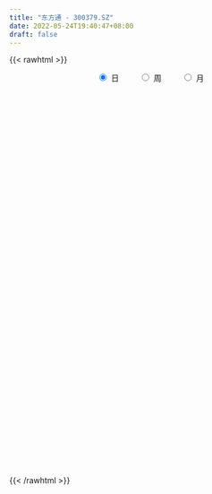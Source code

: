 ```yaml
---
title: "东方通 - 300379.SZ"
date: 2022-05-24T19:40:47+08:00
draft: false
---
```

{{< rawhtml >}}
    <div style="text-align: center">
        <label style="padding: 1rem;"><input style="margin-right: .5rem" type="radio" name="period" value="D" checked onclick="period_change(this)">日</label>
        <label style="padding: 1rem;"><input style="margin-right: .5rem" type="radio" name="period" value="W" onclick="period_change(this)">周</label>
        <label style="padding: 1rem;"><input style="margin-right: .5rem" type="radio" name="period" value="M" onclick="period_change(this)">月</label>
    </div>
    <div id="chart" style="height: 700px;"></div> 
    <script type="text/javascript">
        const D_v = [59440.1,64160.56,64536.34,93612.22,61012.87,62110.02,42758.83,147807.62,99222.47,95282.15,56043.18,72027.69,82505.53,64520.56,64740.54,54130.08,68365.23,202372.19,149786.16,170985.67,485206.81,505419.67,447057.29,364670.05,276212.7,255801.53,369324.42,300402.33,277683.8,278168.8,172356.03,273927.18,180250.34,185481.17,298471.97,146296.53,136283.76,159889.64,177790.03,598296.91,611180.78,629654.4300000001,510531.92,385674.59,365721.09,286346.15,247796.96,247303.38,272286.57,234927.62,222602.32,249526.9,564474.01,585716.65,396084.5,439277.04,504983.86,513623.21,497788.49,318448.57,271308.92,231059.62,326695.15,213972.69,1034509.6899999999,636398.2,390223.36,295477.29,199401.71,222510.81,300061.72,213895.45,177758.06,197030.19,276864.78,258297.25,230790.62,151729.88,136583.78,207219.32,184707.65,117696.57,103760.15,118945.02,94692.67,115883.81,85803.3,199449.86,156808.4,117323.62,111658.2,66050.52,183590.3,208965.47,198962.72,135867.58,149106.8,164337.09,104998.94,100868.91,113604.39,51828.68,57169.65,161257.88,87865.62,97512.21,110716.63,92694.15,171699.85,102074.43,87942.36,68876.49,121267.35,82028.29,147579.08,150871.85,199680.25,264786.23,468709.15,227413.6,251726.28,190802.95,211552.98,153110.78,193659.65,140194.8,159474.3,131477.73,111781.45,163743.49,143330.23,124497.69,207527.62,127978.6,166461.64,236435.14,201858.44,127436.96,120326.36,160136.67,145410.59,180221.86,107334.76,110625.64,108121.37,97368.12,95641.19,94073.58,147437.79,79396.68,60962.39,74238.61,58216.07,68216.05,61761.26,63573.92,63876.06,117813.7,68329.28,149468.22,99946.74,127167.42,251127.87,448532.03,283454.16,145899.87,174227.28,179722.59,428155.17,448407.57,249236.14,233564.02,179860.35,176723.89,219414.46,195847.52,256404.76,215716.81,186287.99,119111.54,155910.81,112879.77,125934.26,83241.09,85334.51,79903.32,82208.24,98728.28,211411.8,139112.16,128430.27,159256.1,125428.43,114170.87,192359.57,502999.03,246400.27,115009.11,123617.06,98813.79,150893.71,109433.21,96881.56,76859.36,106509.07,105415.85,110860.51,68453.42,63300.55,67874.38,77665.92,74956.52,49862.55,82142.83,66685.55,44746.05,38928.86,80280.87,61005.11,64945.47,63952.03,69708.27,58362.79,41563.96,97779.2,107082.45,68183.29,59180.33,64529.55,80997.95,67488.93,118972.56,134867.52,136766.2,98416.56,93475.27,74926.67,263879.11,160414.65,99145.56,113556.88,77937.29,57886.59,45639.18,70399.37,71116.98,70211.12,53184.2,72325.82,91762.25]
const D_histogram = [0.0,0.0389734473,0.0397947243,0.0853710304,0.0880090049,0.0812896605,0.0756369659,0.2028282683,0.2697243479,0.2628875032,0.2354544325,0.1904422027,0.1780995351,0.1375519931,0.0676152798,-0.0152387966,-0.0680069294,0.076010598,0.1419473115,0.1386611974,0.2991171731,0.4184551318,0.4709881153,0.3565681304,0.3035111659,0.1876203088,0.2185979393,0.1940034916,0.1666953055,0.03216231,-0.0700623686,-0.0635553842,-0.0994983097,-0.1018629779,-0.2608766009,-0.3540674834,-0.3996715593,-0.4446945819,-0.4636434991,-0.1910600001,0.0206529666,0.2736891297,0.4321620064,0.50739399,0.4679160584,0.3626486106,0.2450880247,0.1177683334,0.0851878571,0.0273480012,-0.0656903975,-0.1196040686,-0.0278335946,0.0624331815,0.142416001,0.0206207945,0.1335189483,0.2609367547,0.4252807335,0.3951392541,0.3433330766,0.2824338326,0.3090050285,0.2262069443,0.3741589389,0.2822459005,0.0952191753,-0.1035451415,-0.2173241895,-0.2618036563,-0.4098906075,-0.447655434,-0.4656029823,-0.5144379424,-0.6510139765,-0.6680151561,-0.6019117721,-0.6089815188,-0.6033584455,-0.6729386697,-0.7270376926,-0.6986554721,-0.6299582514,-0.5796392706,-0.5491760465,-0.5225688024,-0.4698642189,-0.3622891461,-0.3521329974,-0.3593709515,-0.3067514341,-0.2671750911,-0.0834390985,-0.0083266618,0.0560490519,0.12104177,0.031490447,0.1107108132,0.1592062456,0.1363992098,0.0799966954,0.0614711145,0.0164629672,-0.0683491263,-0.0930975342,-0.0314645757,0.0460516473,0.0534116832,0.1458414765,0.1779235924,0.1490338029,0.0913990729,0.0945035818,0.097647711,0.1846686103,0.2446125011,0.3508937154,0.4415564733,0.6028246435,0.6217440862,0.5726457708,0.5223890099,0.4211577624,0.35869387,0.3459598884,0.2915225384,0.1767595138,0.0597930236,-0.0021433054,0.0074872561,0.0180566318,0.0081975668,0.0632518686,0.072999447,-0.0452450947,-0.0210690404,0.0324419056,-0.0057533557,-0.0662277342,-0.1896756028,-0.3469667379,-0.4181547059,-0.4319663801,-0.4540558534,-0.4670154827,-0.4291129034,-0.3801232336,-0.3182280124,-0.3401079146,-0.3525856819,-0.3130402891,-0.2767088787,-0.2430276306,-0.2473188856,-0.2222914409,-0.1535276942,-0.1110216234,-0.0122818865,0.0565673118,0.1776102492,0.216127102,0.1538195948,0.1875862849,0.365526614,0.4385999266,0.467917762,0.4461473143,0.3414259723,0.5034070096,0.6001896048,0.597335138,0.5282655728,0.4105377339,0.3032855126,0.0875530872,-0.1110346395,-0.3986175924,-0.5843217115,-0.7110578632,-0.7427918943,-0.6573788991,-0.6023515171,-0.5889408232,-0.5818300593,-0.5190023686,-0.4463373664,-0.3817856338,-0.2942004046,-0.1565320945,-0.1060136234,-0.0091410028,0.0160016163,0.0809846177,0.1137408647,0.1645267595,-0.0036148653,-0.1572019502,-0.2351828736,-0.3332653615,-0.3729518784,-0.3769355262,-0.3453480095,-0.2910575745,-0.2776886665,-0.2919510202,-0.2078854238,-0.109518829,-0.0460243443,0.0166401027,0.0639742184,0.1207704426,0.1266378833,0.1223241171,0.1492287227,0.1237504624,0.1341399204,0.1316986664,0.1133850576,0.0915681562,0.0410488392,-0.0057605493,-0.0733047371,-0.0697269846,-0.0815886117,-0.0053167307,-0.0162749849,0.0035816388,0.0283016412,0.0291824811,-0.0175383006,-0.0660786371,-0.2017708168,-0.3066574487,-0.292864706,-0.2685592347,-0.1808907236,-0.0787507574,0.0911024435,0.1819662733,0.2545191939,0.2907900944,0.3234539831,0.3456639649,0.3427769259,0.3260823522,0.3168198489,0.29155743,0.2843679489,0.2933404005,0.2149392333]
const D_fast = [0.0,0.0487168091,0.0594867672,0.1264058309,0.1510460566,0.1646491274,0.1779056743,0.3558040438,0.4901312103,0.5490162414,0.5804467788,0.5830450997,0.6152273159,0.6090677722,0.5560348788,0.4693711032,0.399601238,0.562621415,0.6640449563,0.6954241417,0.9306594106,1.1546111522,1.3248911646,1.2996132123,1.3224340392,1.2534482593,1.3390753747,1.3629817999,1.3773474401,1.2508550221,1.1311147514,1.1217328897,1.0609153868,1.0330849741,0.8088522009,0.6271444476,0.4816224819,0.3254258138,0.1905660219,0.4153845208,0.6322607291,0.9537191746,1.220232553,1.4223130341,1.4998141171,1.4852088219,1.4289202422,1.3310426342,1.3197591222,1.2687562666,1.1592952685,1.0754805803,1.1602926556,1.266167727,1.3817545468,1.265114539,1.4113924298,1.6040444249,1.8747085871,1.9433519212,1.9773790129,1.9870882271,2.09091068,2.064664332,2.3061560612,2.284804498,2.1215825667,1.8969319644,1.7288218691,1.6188914882,1.3683318851,1.2186532002,1.0843049063,0.9068604606,0.6075309323,0.4235259637,0.3391514046,0.1798362783,0.0346197402,-0.2031951514,-0.4390535975,-0.585335245,-0.6741275871,-0.768718424,-0.8755492116,-0.9795841681,-1.0443456392,-1.0273428529,-1.1052199536,-1.2023006456,-1.2263689867,-1.2535864164,-1.0907101985,-1.0176794273,-0.9392914506,-0.84403829,-0.9257170012,-0.8188189317,-0.7305219379,-0.7192291713,-0.7556325118,-0.7587903141,-0.7996827196,-0.9015820947,-0.9496048861,-0.8958380715,-0.8068089368,-0.7860959801,-0.6572058176,-0.5806428036,-0.5722741424,-0.6070591042,-0.5803286999,-0.5527726429,-0.419584591,-0.2984875749,-0.1044829318,0.0965689445,0.4085432755,0.5828987398,0.6769618671,0.7573023587,0.7613605517,0.7885701269,0.8623261174,0.880769402,0.8101962558,0.7081780215,0.6457058662,0.6572082417,0.6722917754,0.664482102,0.735349371,0.7633468112,0.6337909958,0.65269979,0.7143212124,0.6746876122,0.5976563001,0.4267895309,0.1827567113,0.0070300668,-0.1147732025,-0.250376639,-0.380090139,-0.4494657856,-0.4955069242,-0.5131687061,-0.620075587,-0.7206997747,-0.7594144542,-0.7922602635,-0.8193359231,-0.8854568994,-0.916002315,-0.8856204918,-0.8708698269,-0.7752005616,-0.6922095353,-0.5267640357,-0.4342154074,-0.4580680159,-0.3774047545,-0.108082772,0.0746405223,0.2209377982,0.3107041791,0.2913393301,0.5791721199,0.8260021162,0.972481434,1.035478262,1.0203848565,0.9889540134,0.7951098597,0.5687634732,0.1815261222,-0.1502584248,-0.4547590423,-0.672191047,-0.7511227766,-0.8466832739,-0.9805077857,-1.1188545367,-1.1857774381,-1.2246967775,-1.2555914533,-1.2415563253,-1.1430210389,-1.1190059736,-1.0244186037,-0.9952755805,-0.9100464246,-0.8488549615,-0.7569373769,-0.9259827179,-1.1188702904,-1.2556469321,-1.4370457605,-1.569970247,-1.6681877763,-1.722937262,-1.7414112207,-1.7974644793,-1.8847145881,-1.8526203475,-1.7816334599,-1.7296450613,-1.6628205887,-1.5994929183,-1.5125040835,-1.474977172,-1.448709909,-1.3844981227,-1.3790387674,-1.3351143293,-1.3046309167,-1.2945982611,-1.2935231234,-1.3337802307,-1.3820297565,-1.4679001285,-1.4817541222,-1.5140129022,-1.4390702039,-1.4540972043,-1.433345171,-1.4015497583,-1.3933732981,-1.444478655,-1.5095386508,-1.6956735346,-1.8772245287,-1.9366479625,-1.9794822999,-1.9370364697,-1.8545841928,-1.6619553811,-1.525599983,-1.3894172638,-1.2804488398,-1.1669214553,-1.0582954822,-0.9754882898,-0.9106622754,-0.8407198165,-0.7930928779,-0.7291903718,-0.64688282,-0.671549179]
const D_slow = [0.0,0.0097433618,0.0196920429,0.0410348005,0.0630370517,0.0833594669,0.1022687083,0.1529757754,0.2204068624,0.2861287382,0.3449923463,0.392602897,0.4371277808,0.4715157791,0.488419599,0.4846098998,0.4676081675,0.486610817,0.5220976449,0.5567629442,0.6315422375,0.7361560204,0.8539030493,0.9430450819,1.0189228733,1.0658279505,1.1204774354,1.1689783083,1.2106521346,1.2186927121,1.20117712,1.1852882739,1.1604136965,1.134947952,1.0697288018,0.981211931,0.8812940412,0.7701203957,0.6542095209,0.6064445209,0.6116077625,0.680030045,0.7880705466,0.9149190441,1.0318980587,1.1225602113,1.1838322175,1.2132743008,1.2345712651,1.2414082654,1.224985666,1.1950846489,1.1881262502,1.2037345456,1.2393385458,1.2444937445,1.2778734815,1.3431076702,1.4494278536,1.5482126671,1.6340459363,1.7046543944,1.7819056516,1.8384573876,1.9319971224,2.0025585975,2.0263633913,2.0004771059,1.9461460586,1.8806951445,1.7782224926,1.6663086341,1.5499078886,1.421298403,1.2585449088,1.0915411198,0.9410631768,0.7888177971,0.6379781857,0.4697435183,0.2879840951,0.1133202271,-0.0441693357,-0.1890791534,-0.326373165,-0.4570153656,-0.5744814203,-0.6650537069,-0.7530869562,-0.8429296941,-0.9196175526,-0.9864113254,-1.0072711,-1.0093527655,-0.9953405025,-0.96508006,-0.9572074482,-0.9295297449,-0.8897281835,-0.8556283811,-0.8356292072,-0.8202614286,-0.8161456868,-0.8332329684,-0.8565073519,-0.8643734959,-0.852860584,-0.8395076632,-0.8030472941,-0.758566396,-0.7213079453,-0.6984581771,-0.6748322816,-0.6504203539,-0.6042532013,-0.543100076,-0.4553766472,-0.3449875288,-0.194281368,-0.0388453464,0.1043160963,0.2349133488,0.3402027894,0.4298762569,0.516366229,0.5892468636,0.633436742,0.6483849979,0.6478491716,0.6497209856,0.6542351436,0.6562845353,0.6720975024,0.6903473642,0.6790360905,0.6737688304,0.6818793068,0.6804409679,0.6638840343,0.6164651336,0.5297234492,0.4251847727,0.3171931777,0.2036792143,0.0869253437,-0.0203528822,-0.1153836906,-0.1949406937,-0.2799676723,-0.3681140928,-0.4463741651,-0.5155513848,-0.5763082924,-0.6381380138,-0.6937108741,-0.7320927976,-0.7598482035,-0.7629186751,-0.7487768471,-0.7043742848,-0.6503425093,-0.6118876106,-0.5649910394,-0.4736093859,-0.3639594043,-0.2469799638,-0.1354431352,-0.0500866422,0.0757651103,0.2258125115,0.375146296,0.5072126892,0.6098471226,0.6856685008,0.7075567726,0.6797981127,0.5801437146,0.4340632867,0.2562988209,0.0706008473,-0.0937438775,-0.2443317567,-0.3915669625,-0.5370244774,-0.6667750695,-0.7783594111,-0.8738058196,-0.9473559207,-0.9864889443,-1.0129923502,-1.0152776009,-1.0112771968,-0.9910310424,-0.9625958262,-0.9214641363,-0.9223678526,-0.9616683402,-1.0204640586,-1.103780399,-1.1970183686,-1.2912522501,-1.3775892525,-1.4503536461,-1.5197758128,-1.5927635678,-1.6447349238,-1.672114631,-1.6836207171,-1.6794606914,-1.6634671368,-1.6332745261,-1.6016150553,-1.571034026,-1.5337268454,-1.5027892298,-1.4692542497,-1.4363295831,-1.4079833187,-1.3850912796,-1.3748290698,-1.3762692072,-1.3945953914,-1.4120271376,-1.4324242905,-1.4337534732,-1.4378222194,-1.4369268097,-1.4298513994,-1.4225557792,-1.4269403543,-1.4434600136,-1.4939027178,-1.57056708,-1.6437832565,-1.7109230652,-1.7561457461,-1.7758334354,-1.7530578246,-1.7075662563,-1.6439364578,-1.5712389342,-1.4903754384,-1.4039594472,-1.3182652157,-1.2367446276,-1.1575396654,-1.0846503079,-1.0135583207,-0.9402232206,-0.8864884122]
const D_data = [['2021-05-13', 22.6046, 22.561, 22.4363, 23.3712],['2021-05-14', 22.5983, 23.1717, 22.3678, 23.2465],['2021-05-17', 23.0159, 22.8352, 22.8102, 23.4646],['2021-05-18', 22.8726, 23.5768, 22.2369, 23.795],['2021-05-19', 23.3961, 23.2465, 22.9661, 23.7139],['2021-05-20', 23.0595, 23.1966, 22.9972, 23.9258],['2021-05-21', 23.3525, 23.2527, 23.0533, 23.5457],['2021-05-24', 23.3213, 25.378, 23.1406, 25.5151],['2021-05-25', 25.1162, 25.3655, 25.004, 25.6335],['2021-05-26', 25.2408, 24.8544, 24.7298, 26.2567],['2021-05-27', 24.7423, 24.7485, 24.6176, 25.0913],['2021-05-28', 24.7236, 24.5553, 24.0879, 25.1661],['2021-05-31', 24.9105, 25.0165, 24.4057, 25.3468],['2021-06-01', 24.9292, 24.7111, 24.4306, 24.9292],['2021-06-02', 24.6799, 24.1938, 23.9944, 24.7672],['2021-06-03', 24.2935, 23.7077, 23.6828, 24.3995],['2021-06-04', 23.9383, 23.7513, 23.3774, 24.2748],['2021-06-07', 23.9196, 26.5372, 23.8697, 26.9111],['2021-06-08', 26.4873, 26.2879, 26.1757, 27.1105],['2021-06-09', 26.27, 25.78, 25.42, 26.58],['2021-06-10', 25.99, 28.52, 25.68, 29.97],['2021-06-11', 28.88, 29.15, 28.3, 30.79],['2021-06-15', 28.39, 29.25, 27.7, 30.85],['2021-06-16', 29.32, 27.45, 26.92, 29.66],['2021-06-17', 27.27, 28.17, 27.1, 28.43],['2021-06-18', 27.97, 27.27, 27.15, 28.11],['2021-06-21', 27.5, 29.2, 27.36, 29.54],['2021-06-22', 29.5, 28.85, 28.55, 30.5],['2021-06-23', 28.6, 28.99, 27.73, 29.3],['2021-06-24', 29.01, 27.46, 27.38, 29.22],['2021-06-25', 27.46, 27.38, 26.83, 27.78],['2021-06-28', 27.48, 28.6, 27.22, 29.06],['2021-06-29', 28.51, 28.09, 27.7, 28.85],['2021-06-30', 27.95, 28.49, 27.71, 28.75],['2021-07-01', 28.48, 26.1, 26.06, 28.48],['2021-07-02', 26.13, 26.14, 25.85, 26.57],['2021-07-05', 26.48, 26.19, 25.99, 27.1],['2021-07-06', 26.08, 25.73, 25.29, 26.44],['2021-07-07', 24.5, 25.62, 24.31, 25.97],['2021-07-08', 25.94, 29.79, 25.9, 30.5],['2021-07-09', 30.09, 30.36, 29.3, 32.22],['2021-07-12', 31.2, 32.35, 30.37, 33.33],['2021-07-13', 31.94, 32.67, 31.63, 33.27],['2021-07-14', 32.3, 32.76, 31.91, 33.65],['2021-07-15', 32.44, 31.95, 31.11, 33.3],['2021-07-16', 32.07, 31.22, 30.82, 32.38],['2021-07-19', 30.98, 30.87, 30.44, 31.88],['2021-07-20', 31.0, 30.4, 29.7, 31.87],['2021-07-21', 30.88, 31.41, 30.55, 31.8],['2021-07-22', 31.45, 31.07, 30.04, 31.59],['2021-07-23', 31.22, 30.38, 29.81, 31.75],['2021-07-26', 30.29, 30.57, 30.07, 31.8],['2021-07-27', 30.68, 32.61, 30.66, 35.5],['2021-07-28', 33.4, 33.27, 31.0, 35.28],['2021-07-29', 33.5, 33.86, 32.68, 34.4],['2021-07-30', 33.58, 31.46, 30.98, 33.58],['2021-08-02', 31.08, 34.62, 31.02, 34.9],['2021-08-03', 35.1, 35.8, 35.0, 37.2],['2021-08-04', 35.01, 37.53, 34.71, 38.33],['2021-08-05', 37.5, 36.0, 35.67, 38.18],['2021-08-06', 36.3, 36.03, 34.7, 36.67],['2021-08-09', 35.9, 36.1, 35.06, 37.16],['2021-08-10', 36.1, 37.59, 35.65, 38.28],['2021-08-11', 37.01, 36.54, 35.7, 37.3],['2021-08-12', 41.0, 40.12, 39.8, 43.85],['2021-08-13', 41.08, 37.81, 37.66, 41.3],['2021-08-16', 37.51, 36.3, 36.3, 38.5],['2021-08-17', 36.41, 35.39, 34.88, 36.7],['2021-08-18', 35.83, 35.76, 34.95, 36.16],['2021-08-19', 35.54, 36.28, 35.17, 36.74],['2021-08-20', 36.01, 34.45, 33.74, 36.77],['2021-08-23', 33.95, 35.23, 33.77, 35.46],['2021-08-24', 34.98, 35.19, 34.28, 35.63],['2021-08-25', 35.15, 34.44, 33.82, 35.29],['2021-08-26', 34.41, 32.56, 32.56, 34.95],['2021-08-27', 31.84, 33.28, 31.84, 34.05],['2021-08-30', 33.63, 34.09, 33.63, 35.3],['2021-08-31', 33.68, 32.97, 32.54, 34.01],['2021-09-01', 32.76, 32.74, 31.8, 32.94],['2021-09-02', 32.44, 31.19, 30.9, 32.44],['2021-09-03', 31.05, 30.54, 30.0, 31.73],['2021-09-06', 30.7, 30.96, 30.06, 31.13],['2021-09-07', 30.95, 31.2, 30.73, 31.6],['2021-09-08', 31.2, 30.79, 30.28, 31.38],['2021-09-09', 30.85, 30.27, 30.17, 30.89],['2021-09-10', 30.53, 29.89, 29.75, 30.59],['2021-09-13', 30.29, 29.96, 29.67, 30.4],['2021-09-14', 29.8, 30.66, 29.75, 31.79],['2021-09-15', 30.4, 29.37, 29.18, 30.43],['2021-09-16', 29.28, 28.76, 28.64, 29.49],['2021-09-17', 28.71, 29.24, 27.81, 29.4],['2021-09-22', 28.8, 28.96, 28.2, 29.15],['2021-09-23', 29.01, 31.09, 29.01, 31.3],['2021-09-24', 31.3, 30.25, 30.16, 32.49],['2021-09-27', 31.16, 30.37, 29.98, 32.12],['2021-09-28', 29.68, 30.66, 28.3, 30.76],['2021-09-29', 30.38, 28.58, 28.51, 30.45],['2021-09-30', 29.0, 30.59, 28.34, 30.79],['2021-10-08', 31.2, 30.53, 30.15, 31.3],['2021-10-11', 30.58, 29.7, 29.47, 30.83],['2021-10-12', 29.78, 29.03, 28.41, 29.78],['2021-10-13', 29.1, 29.24, 28.8, 29.46],['2021-10-14', 29.1, 28.65, 28.56, 29.3],['2021-10-15', 28.6, 27.66, 27.12, 28.6],['2021-10-18', 27.73, 27.93, 27.37, 28.08],['2021-10-19', 28.07, 28.94, 27.81, 29.22],['2021-10-20', 29.04, 29.4, 28.9, 29.75],['2021-10-21', 29.35, 28.67, 28.3, 29.63],['2021-10-22', 29.4, 29.97, 28.78, 30.66],['2021-10-25', 29.9, 29.57, 29.14, 29.9],['2021-10-26', 29.28, 28.84, 28.66, 29.58],['2021-10-27', 28.65, 28.24, 28.15, 29.05],['2021-10-28', 28.18, 28.83, 28.08, 29.46],['2021-10-29', 28.37, 28.83, 28.29, 29.2],['2021-11-01', 28.75, 30.15, 28.51, 30.44],['2021-11-02', 30.13, 30.3, 29.94, 31.41],['2021-11-03', 31.05, 31.5, 30.55, 31.81],['2021-11-04', 31.11, 32.1, 30.98, 32.28],['2021-11-05', 32.28, 34.05, 32.11, 35.38],['2021-11-08', 34.0, 33.23, 32.8, 34.0],['2021-11-09', 33.38, 32.78, 32.15, 34.3],['2021-11-10', 33.0, 32.96, 32.6, 33.75],['2021-11-11', 32.84, 32.33, 32.02, 33.09],['2021-11-12', 32.51, 32.74, 32.18, 33.13],['2021-11-15', 32.75, 33.51, 32.48, 33.9],['2021-11-16', 33.13, 33.14, 32.97, 33.85],['2021-11-17', 32.81, 32.2, 32.1, 33.06],['2021-11-18', 32.34, 31.73, 31.53, 32.47],['2021-11-19', 31.72, 32.05, 31.61, 32.25],['2021-11-22', 32.07, 32.9, 31.33, 33.2],['2021-11-23', 32.73, 33.07, 32.48, 33.46],['2021-11-24', 33.45, 32.92, 32.7, 33.63],['2021-11-25', 33.0, 33.98, 32.35, 34.52],['2021-11-26', 33.6, 33.74, 33.13, 33.93],['2021-11-29', 33.25, 31.95, 31.79, 33.25],['2021-11-30', 31.95, 33.55, 31.95, 34.16],['2021-12-01', 34.17, 34.23, 33.5, 34.76],['2021-12-02', 34.13, 33.23, 33.18, 34.42],['2021-12-03', 32.96, 32.75, 32.3, 33.34],['2021-12-06', 32.71, 31.45, 31.19, 32.72],['2021-12-07', 31.59, 30.13, 29.95, 31.77],['2021-12-08', 30.08, 30.35, 29.89, 30.77],['2021-12-09', 30.2, 30.55, 30.16, 30.88],['2021-12-10', 30.52, 30.03, 29.88, 30.64],['2021-12-13', 30.0, 29.7, 29.62, 30.2],['2021-12-14', 29.54, 30.05, 29.5, 30.42],['2021-12-15', 30.05, 30.09, 29.89, 30.7],['2021-12-16', 30.15, 30.25, 29.8, 30.64],['2021-12-17', 30.17, 29.01, 28.91, 30.29],['2021-12-20', 29.0, 28.71, 28.62, 29.36],['2021-12-21', 28.75, 29.11, 28.75, 29.49],['2021-12-22', 29.21, 28.97, 28.97, 29.64],['2021-12-23', 28.98, 28.84, 28.8, 29.18],['2021-12-24', 29.02, 28.16, 28.15, 29.08],['2021-12-27', 28.38, 28.3, 28.12, 28.85],['2021-12-28', 28.4, 28.85, 28.15, 28.98],['2021-12-29', 29.01, 28.61, 28.44, 29.14],['2021-12-30', 28.66, 29.54, 28.66, 30.15],['2021-12-31', 29.67, 29.53, 29.19, 29.8],['2022-01-04', 29.83, 30.69, 29.55, 30.69],['2022-01-05', 30.39, 30.15, 29.67, 30.83],['2022-01-06', 30.01, 28.88, 28.7, 30.16],['2022-01-07', 29.01, 30.06, 29.0, 30.82],['2022-01-10', 31.4, 32.59, 30.81, 33.2],['2022-01-11', 32.56, 32.22, 31.94, 33.47],['2022-01-12', 32.05, 32.27, 31.7, 32.8],['2022-01-13', 32.58, 31.99, 31.86, 33.2],['2022-01-14', 31.5, 30.91, 30.7, 31.9],['2022-01-17', 31.6, 34.75, 31.6, 34.98],['2022-01-18', 34.71, 35.1, 34.4, 36.59],['2022-01-19', 34.3, 34.63, 33.96, 35.54],['2022-01-20', 36.0, 34.12, 33.78, 36.0],['2022-01-21', 33.8, 33.46, 33.03, 34.59],['2022-01-24', 33.7, 33.36, 32.73, 34.58],['2022-01-25', 32.7, 31.38, 31.3, 33.49],['2022-01-26', 31.54, 30.56, 29.99, 32.21],['2022-01-27', 30.65, 28.01, 27.85, 30.77],['2022-01-28', 28.2, 27.68, 27.56, 28.82],['2022-02-07', 27.9, 27.1, 26.79, 28.31],['2022-02-08', 27.1, 27.3, 26.62, 27.59],['2022-02-09', 27.44, 28.35, 27.38, 28.5],['2022-02-10', 28.11, 27.82, 27.51, 28.3],['2022-02-11', 27.6, 26.96, 26.62, 28.01],['2022-02-14', 26.97, 26.4, 26.05, 27.06],['2022-02-15', 26.56, 26.76, 26.35, 27.09],['2022-02-16', 27.21, 26.76, 26.61, 27.46],['2022-02-17', 26.79, 26.58, 26.31, 26.99],['2022-02-18', 26.8, 26.88, 26.5, 27.21],['2022-02-21', 27.5, 27.8, 27.3, 28.2],['2022-02-22', 27.23, 26.97, 26.74, 27.54],['2022-02-23', 26.87, 27.76, 26.8, 27.87],['2022-02-24', 27.4, 27.05, 26.15, 27.63],['2022-02-25', 27.11, 27.69, 27.07, 27.83],['2022-02-28', 28.33, 27.49, 26.96, 28.33],['2022-03-01', 27.92, 27.92, 27.36, 28.62],['2022-03-02', 26.91, 24.79, 24.6, 27.55],['2022-03-03', 24.51, 23.9, 23.45, 24.54],['2022-03-04', 23.51, 23.92, 23.46, 24.2],['2022-03-07', 23.8, 22.81, 22.73, 23.8],['2022-03-08', 22.82, 22.72, 22.04, 23.25],['2022-03-09', 22.78, 22.57, 21.0, 22.85],['2022-03-10', 23.2, 22.61, 22.41, 23.26],['2022-03-11', 22.2, 22.67, 21.75, 22.75],['2022-03-14', 22.41, 21.9, 21.9, 22.69],['2022-03-15', 21.8, 21.1, 21.08, 22.35],['2022-03-16', 21.46, 22.09, 20.71, 22.18],['2022-03-17', 22.28, 22.4, 22.1, 22.75],['2022-03-18', 22.02, 22.1, 21.89, 22.27],['2022-03-21', 22.22, 22.18, 21.9, 22.44],['2022-03-22', 22.3, 22.08, 21.85, 22.5],['2022-03-23', 22.24, 22.32, 21.88, 22.51],['2022-03-24', 22.18, 21.72, 21.46, 22.2],['2022-03-25', 21.92, 21.47, 21.47, 22.19],['2022-03-28', 21.47, 21.81, 21.06, 22.24],['2022-03-29', 21.61, 21.05, 21.01, 21.8],['2022-03-30', 21.1, 21.35, 21.01, 21.39],['2022-03-31', 21.34, 21.11, 21.09, 21.54],['2022-04-01', 21.01, 20.75, 20.5, 21.08],['2022-04-06', 20.8, 20.48, 20.3, 20.92],['2022-04-07', 20.4, 19.78, 19.78, 20.58],['2022-04-08', 19.83, 19.38, 19.21, 19.95],['2022-04-11', 19.3, 18.58, 18.3, 19.37],['2022-04-12', 18.57, 19.04, 18.33, 19.14],['2022-04-13', 18.99, 18.56, 18.5, 18.99],['2022-04-14', 18.79, 19.6, 18.7, 19.86],['2022-04-15', 19.21, 18.47, 18.32, 19.45],['2022-04-18', 18.3, 18.67, 17.7, 18.76],['2022-04-19', 18.59, 18.66, 18.42, 19.05],['2022-04-20', 18.88, 18.25, 18.1, 19.16],['2022-04-21', 18.0, 17.33, 17.1, 18.18],['2022-04-22', 17.33, 16.81, 16.69, 17.33],['2022-04-25', 16.69, 14.9, 14.83, 16.69],['2022-04-26', 15.13, 14.21, 14.1, 15.5],['2022-04-27', 14.11, 14.98, 13.88, 15.12],['2022-04-28', 15.05, 14.75, 14.37, 15.21],['2022-04-29', 14.86, 15.42, 14.86, 15.56],['2022-05-05', 15.5, 15.76, 15.16, 16.07],['2022-05-06', 15.41, 17.1, 15.18, 18.91],['2022-05-09', 16.71, 16.68, 16.43, 17.05],['2022-05-10', 16.38, 16.83, 16.3, 16.91],['2022-05-11', 16.77, 16.66, 16.66, 17.37],['2022-05-12', 16.5, 16.83, 16.4, 17.29],['2022-05-13', 17.0, 16.91, 16.63, 17.16],['2022-05-16', 16.99, 16.73, 16.66, 17.25],['2022-05-17', 16.75, 16.59, 16.26, 16.77],['2022-05-18', 16.99, 16.7, 16.66, 17.23],['2022-05-19', 16.47, 16.49, 16.19, 16.6],['2022-05-20', 16.59, 16.71, 16.42, 16.78],['2022-05-23', 16.81, 17.01, 16.7, 17.23],['2022-05-24', 17.02, 15.8, 15.77, 17.06]]
const W_v = [221864.9,309135.1,304099.74,254271.62,215724.62,223599.96,496622.51,228730.92,267679.51,637386.1799999999,433042.05,229522.69,272651.82,498939.45,265929.17,179118.9,541356.1799999999,381309.5900000001,226263.35,294459.24,235932.03,198356.27,272961.05,178885.1,149871.39,129099.2,376304.8,446259.56,338893.1,150462.67,64788.81,40266.59,266851.18,235145.28,275567.99,218572.14,297740.79,198032.14,228072.21,417381.2999999999,565111.51,223951.64,201496.51,128352.61,141899.57,115336.34,124056.42,156181.81,96849.56,217073.14,287601.57,292673.37,148643.03,125061.3,84406.16,65411.11,57546.17,47800.36,52791.14,51285.3,41721.71,57797.34,87960.29,146747.92,111458.22,106805.7,72622.04,148428.39,224126.07,107401.0,179090.86,219737.04,228363.69,130023.35,138380.05,59476.22,106198.02,102793.57,104851.38,70466.86,188011.1,935592.3300000001,737795.9099999999,1076461.78,652679.9099999999,401966.93,496936.4399999999,406304.01,394023.38,321860.93,335378.68,143371.87,420390.98,283706.48,424765.5,252675.88,197264.4,425612.48,391690.02,337141.53,1060921.79,495501.89,456486.98,575455.76,306967.31,584898.7000000001,419297.65,636640.6599999999,807899.01,1783792.6600000001,1511588.1499999999,1846842.6399999999,1480698.6599999999,179587.67,885968.4900000001,876849.9,1183970.28,913456.78,609183.29,1006361.7,916808.61,727333.58,670657.48,1500088.72,1884903.1000000001,1107889.78,811425.72,1443624.3300000001,1197928.3300000001,663866.88,793562.54,865510.98,1293204.4199999999,1228245.6799999999,735861.9500000001,1053563.8500000001,1330433.51,788187.14,680142.71,432706.56,423645.3100000001,517169.1,310937.46,436674.97,442757.09,447995.0700000001,365681.66,445213.39,380066.79,316344.84,239421.62,501205.45,1584802.04,940899.5499999999,686323.0,417099.03,863475.22,763798.11,399633.98,381187.49,306409.29,313155.76,237047.43,189083.81,121052.28,40817.76,255025.07,143260.98,217405.75,276912.5,201363.65,140671.48,154011.59,438077.35,475919.2100000001,344176.13,416563.72,633935.0700000001,691526.5900000001,742324.79,792457.83,918148.5800000001,438218.4299999999,190143.71,220541.54,383382.22,335405.17,446680.1600000001,216953.94,273602.66,229086.34,138904.85,195020.6,248181.23,388158.54,118417.9,310866.25,324030.28,470383.11,334261.94,1513770.5,1343741.5700000001,1397935.3800000001,1084427.1899999999,1683441.1200000001,2177928.1800000002,1224916.8499999999,2235079.1000000001,2106153.0500000003,2442635.3499999996,1407674.8899999999,1123845.73,911031.2500000001,550978.22,671043.3799999999,458606.29,648274.1899999999,104998.94,484729.51,560488.46,462188.92,1231626.5600000001,1034606.5900000001,736587.9299999999,767077.63,852518.5399999999,703729.52,542642.05,341029.8,375354.22,627710.25,1231835.9299999999,1539223.25,1064107.4399999999,700124.37,429415.4399999999,763638.76,1170938.8500000001,579639.33,468098.21,333659.92,312784.16,189902.61,374496.67,340380.05,582498.11,338805.78,508940.97,310550.85,164088.07]
const W_histogram = [0.0,-0.1293711681,-0.2597327936,-0.2936065003,-0.2986818492,-0.3105616125,-0.2269496783,-0.1671232895,-0.0967786297,0.0235146932,0.0112086344,0.0104595004,0.0376144686,0.0680438514,0.0174269536,-0.0139192104,-0.0453922511,-0.0529701782,-0.1025975214,-0.0983599369,-0.0964732342,-0.0951477017,-0.1071155284,-0.1372652315,-0.154294268,-0.1412165345,-0.102886629,-0.0457431712,-0.1114569885,-0.1659436283,-0.1760291054,-0.1625113578,-0.0865213824,0.0089608201,0.0735418509,0.092578203,0.1699593964,0.2108111412,0.2543268186,0.2879147332,0.3394559889,0.3245609232,0.2982261701,0.2451854549,0.1827840821,0.1137964223,0.106744924,0.1005410244,0.082660403,0.1324235319,0.149840805,0.1520796203,0.1114045932,0.0980918782,0.0234356564,0.0098278518,-0.0183999724,-0.0272811652,-0.0433558116,-0.0435460751,-0.062248641,-0.0465873901,0.0025973437,0.0253650101,0.0108783974,-0.0020114358,0.0252682852,0.0512404862,0.0844364612,0.067839602,0.1025057826,0.1315330072,0.1508392697,0.1388863919,0.0544716705,-0.0095458771,-0.0256519211,-0.0167793794,-0.0002208617,0.0028270426,0.0829604225,0.184798367,0.2881307482,0.5399034589,0.5805928986,0.64901761,0.6392857715,0.5776289081,0.4627250864,0.3479934569,0.2092157576,0.0074026214,-0.0582674847,-0.1378087859,-0.2310948618,-0.3029708829,-0.3970465977,-0.3622920621,-0.2882585372,-0.271012683,-0.1293238688,-0.1278846386,-0.120087011,-0.2167823731,-0.2599027983,-0.2499278839,-0.2248789565,-0.1999127476,-0.1119636503,0.2889049428,0.872963003,1.2749328698,1.3248915844,1.236678199,1.168040659,0.9248954956,0.7044490144,0.4089692744,0.1802284941,0.2330850319,0.1035663609,0.1186844549,0.0749743089,0.5755171387,0.9908013156,0.7889065367,0.6371589042,0.6852569741,0.5608678772,0.2903475221,0.0258914968,-0.1955598842,0.0283631369,-0.2462725476,-0.3759572367,-0.3106994099,-0.3624891928,-0.689268465,-0.980019288,-1.11363299,-1.1943841134,-1.160833085,-1.0368901452,-0.7092285086,-0.4936633907,-0.5291753712,-0.6447763571,-0.6421872062,-0.6473388545,-0.5999158999,-0.4840658144,-0.4877923103,-0.0178915885,0.1515520618,-0.0213296455,-0.0981882519,0.0572382448,-0.0139418552,-0.0933374082,-0.2236234783,-0.2595366462,-0.4124182753,-0.4566367275,-0.6043956131,-0.6472418361,-0.6285612505,-0.587973018,-0.5630760754,-0.5897918012,-0.5104936931,-0.4162621569,-0.3747293569,-0.3468669328,-0.1015369811,0.0435448071,0.1160972027,0.2119057005,0.5426997866,0.619186119,0.7607468582,0.7223463848,0.5738967514,0.2690877466,0.177550747,0.2920928394,0.3441811184,0.3746949012,0.1271270922,-0.0330640905,-0.0349664218,-0.0078742138,0.0224723572,-0.0597469832,-0.1941491928,-0.3132016338,-0.3727226921,-0.3368754603,-0.2896917752,-0.1592561432,-0.1175527688,0.2624585357,0.3694860504,0.4259570727,0.3606552721,0.5700742917,0.7249782431,0.7274504842,0.7551237911,1.0181445243,1.2345166439,1.0794712272,0.8370565815,0.4504868187,0.1261802138,-0.1423879522,-0.2556797046,-0.3078833572,-0.3438869077,-0.5463930299,-0.5108231941,-0.5469032603,-0.2188738754,-0.0960540698,-0.0685081918,0.0499200175,0.0479581922,-0.1398727972,-0.32554774,-0.4885469353,-0.4860000132,-0.432324651,-0.3280097165,-0.0881856115,-0.3073991061,-0.479218938,-0.570390719,-0.548136732,-0.7469918476,-0.9114864931,-1.000348107,-1.0386951934,-1.0467467283,-1.0744832575,-1.0812988752,-1.1200431338,-1.1569850339,-0.9923034643,-0.826958461,-0.6686186596,-0.5667566412]
const W_fast = [0.0,-0.1617139601,-0.357008784,-0.4642841158,-0.544029927,-0.6335500934,-0.6066755788,-0.5886300124,-0.54248001,-0.4163080138,-0.425811914,-0.4239461729,-0.3873875876,-0.3399472419,-0.3862074013,-0.4210333678,-0.4638544713,-0.484674943,-0.5599516665,-0.5803040662,-0.6025356721,-0.624997065,-0.6637437739,-0.7282097848,-0.7838123884,-0.8060387885,-0.7934305402,-0.7477228752,-0.8413009397,-0.9372734866,-0.99136624,-1.0184763318,-0.964116702,-0.8663942945,-0.783427801,-0.7412468981,-0.6213758557,-0.5278213255,-0.4207239434,-0.3151573456,-0.1787520927,-0.1125069276,-0.0642851382,-0.0560294896,-0.0727348419,-0.1132733962,-0.0936386635,-0.0747073069,-0.0719228275,0.0109461843,0.0658236587,0.106082379,0.0932585002,0.1044687548,0.0356714471,0.0245206054,-0.0083072119,-0.024008696,-0.0509222952,-0.0619990776,-0.0962638036,-0.0922494004,-0.0424153305,-0.0133064117,-0.025073425,-0.0384661172,-0.0048693248,0.0339129977,0.088218088,0.0885811293,0.1488737556,0.2107842319,0.2678003119,0.290569032,0.2197722283,0.1533682114,0.1308491872,0.135526884,0.1520301863,0.1557848512,0.2566583368,0.4046958729,0.5800609412,0.9668095167,1.1526471811,1.383326295,1.5334158994,1.6161662629,1.6169437129,1.5892104476,1.5027366876,1.3027742069,1.2225372296,1.1085437319,0.9574839405,0.8098651987,0.6165278345,0.5607093545,0.5626782451,0.5121709286,0.6215287755,0.5909968462,0.5687727209,0.4178817656,0.3097856409,0.2572785843,0.2261077726,0.2010957945,0.2610539793,0.734148808,1.5364476191,2.2571507033,2.638332314,2.8592884783,3.082661103,3.0707398135,3.026405586,2.8331681646,2.6494845077,2.7606123036,2.6569852228,2.7017744305,2.6768078618,3.3212299762,3.984214482,3.9795463373,3.9870884308,4.2065007442,4.2223286166,4.0243951421,3.7664119909,3.496070639,3.7270844443,3.3908806228,3.1672066246,3.1547895989,3.0123775178,2.5132811293,1.9775254844,1.5655035349,1.1861563831,0.9294991402,0.7942195437,0.9445740531,1.0367233234,0.8689175002,0.592122425,0.4341647743,0.2671784124,0.164622392,0.1594560239,0.0337814504,0.4992092751,0.7065409409,0.5283268222,0.4269211528,0.5966572107,0.5219916469,0.4192617419,0.2330698022,0.1322724727,-0.1237137252,-0.2820913593,-0.5809491482,-0.7856058301,-0.9240655573,-1.0304705793,-1.1463426554,-1.3205063316,-1.3688316467,-1.3786656498,-1.4308151889,-1.4896694981,-1.2697237916,-1.1137558017,-1.0121791053,-0.8633941825,-0.3969251497,-0.1656422875,0.1661051662,0.308291289,0.3033158434,0.0657787753,0.0186294624,0.2061947647,0.3443283233,0.4685158314,0.2527297954,0.0842725901,0.0736286533,0.0987523079,0.1347169683,0.037560882,-0.1453786258,-0.3427314753,-0.4954332066,-0.5438048399,-0.5690440985,-0.4784225024,-0.4661073202,-0.0204813817,0.1789176456,0.341877936,0.3667399535,0.718677546,1.0548260581,1.2391609203,1.455615175,1.9731720392,2.4981733199,2.6129957099,2.5798452097,2.3058971515,2.0131356,1.7089704459,1.5317587675,1.4025842756,1.2806089981,0.9415046184,0.8493686558,0.6765627744,0.9498736904,1.0486799786,1.0590988086,1.1900070223,1.2000347451,0.9772355564,0.7101736786,0.4250377495,0.3060846683,0.2516788677,0.2739913731,0.4917690753,0.1957058041,-0.0959187623,-0.329688223,-0.444468419,-0.8300714966,-1.2224377654,-1.561386406,-1.8594072907,-2.1291455077,-2.4255028513,-2.7026431878,-3.0213982299,-3.3475863885,-3.4309806849,-3.4723752968,-3.4811901603,-3.5210173023]
const W_slow = [0.0,-0.032342792,-0.0972759904,-0.1706776155,-0.2453480778,-0.3229884809,-0.3797259005,-0.4215067229,-0.4457013803,-0.439822707,-0.4370205484,-0.4344056733,-0.4250020561,-0.4079910933,-0.4036343549,-0.4071141575,-0.4184622203,-0.4317047648,-0.4573541452,-0.4819441294,-0.5060624379,-0.5298493633,-0.5566282454,-0.5909445533,-0.6295181203,-0.664822254,-0.6905439112,-0.701979704,-0.7298439511,-0.7713298582,-0.8153371346,-0.855964974,-0.8775953196,-0.8753551146,-0.8569696519,-0.8338251011,-0.791335252,-0.7386324667,-0.6750507621,-0.6030720788,-0.5182080815,-0.4370678508,-0.3625113082,-0.3012149445,-0.255518924,-0.2270698184,-0.2003835874,-0.1752483313,-0.1545832306,-0.1214773476,-0.0840171463,-0.0459972413,-0.018146093,0.0063768766,0.0122357907,0.0146927536,0.0100927605,0.0032724692,-0.0075664837,-0.0184530025,-0.0340151627,-0.0456620102,-0.0450126743,-0.0386714218,-0.0359518224,-0.0364546814,-0.03013761,-0.0173274885,0.0037816268,0.0207415273,0.0463679729,0.0792512247,0.1169610422,0.1516826401,0.1653005578,0.1629140885,0.1565011082,0.1523062634,0.152251048,0.1529578086,0.1736979143,0.219897506,0.291930193,0.4269060578,0.5720542824,0.7343086849,0.8941301278,1.0385373548,1.1542186264,1.2412169907,1.2935209301,1.2953715854,1.2808047142,1.2463525178,1.1885788023,1.1128360816,1.0135744322,0.9230014167,0.8509367823,0.7831836116,0.7508526444,0.7188814847,0.688859732,0.6346641387,0.5696884391,0.5072064682,0.450986729,0.4010085421,0.3730176296,0.4452438653,0.663484616,0.9822178335,1.3134407296,1.6226102793,1.9146204441,2.1458443179,2.3219565716,2.4241988902,2.4692560137,2.5275272717,2.5534188619,2.5830899756,2.6018335528,2.7457128375,2.9934131664,3.1906398006,3.3499295266,3.5212437701,3.6614607394,3.73404762,3.7405204942,3.6916305231,3.6987213074,3.6371531704,3.5431638613,3.4654890088,3.3748667106,3.2025495943,2.9575447723,2.6791365248,2.3805404965,2.0903322252,1.8311096889,1.6538025618,1.5303867141,1.3980928713,1.2368987821,1.0763519805,0.9145172669,0.7645382919,0.6435218383,0.5215737607,0.5171008636,0.554988879,0.5496564677,0.5251094047,0.5394189659,0.5359335021,0.5125991501,0.4566932805,0.3918091189,0.2887045501,0.1745453682,0.0234464649,-0.1383639941,-0.2955043067,-0.4424975612,-0.5832665801,-0.7307145304,-0.8583379536,-0.9624034929,-1.0560858321,-1.1428025653,-1.1681868105,-1.1573006088,-1.1282763081,-1.075299883,-0.9396249363,-0.7848284066,-0.594641692,-0.4140550958,-0.270580908,-0.2033089713,-0.1589212846,-0.0858980747,0.0001472049,0.0938209302,0.1256027033,0.1173366806,0.1085950752,0.1066265217,0.112244611,0.0973078652,0.048770567,-0.0295298414,-0.1227105145,-0.2069293795,-0.2793523233,-0.3191663592,-0.3485545514,-0.2829399174,-0.1905684048,-0.0840791367,0.0060846814,0.1486032543,0.3298478151,0.5117104361,0.7004913839,0.955027515,1.2636566759,1.5335244827,1.7427886281,1.8554103328,1.8869553862,1.8513583982,1.787438472,1.7104676327,1.6244959058,1.4878976483,1.3601918498,1.2234660347,1.1687475659,1.1447340484,1.1276070005,1.1400870048,1.1520765529,1.1171083536,1.0357214186,0.9135846848,0.7920846815,0.6840035187,0.6020010896,0.5799546867,0.5031049102,0.3833001757,0.240702496,0.103668313,-0.0830796489,-0.3109512722,-0.561038299,-0.8207120973,-1.0823987794,-1.3510195938,-1.6213443126,-1.901355096,-2.1906013545,-2.4386772206,-2.6454168359,-2.8125715008,-2.9542606611]
const W_data = [['2017-07-07', 12.1944, 12.1633, 12.0452, 12.3996],['2017-07-14', 12.1633, 10.1361, 10.1361, 12.1944],['2017-07-21', 9.9433, 9.2531, 8.9546, 9.9433],['2017-07-28', 9.2655, 9.7754, 9.2033, 10.1547],['2017-08-04', 9.7319, 9.763, 9.5453, 9.9931],['2017-08-11', 9.763, 9.3463, 9.2406, 9.9371],['2017-08-18', 9.3588, 10.4719, 9.3526, 10.9383],['2017-08-25', 10.5216, 10.3475, 10.0677, 10.646],['2017-09-01', 10.3164, 10.6647, 10.304, 10.6771],['2017-09-08', 10.6398, 11.7156, 10.6025, 12.1571],['2017-09-15', 11.6036, 10.2978, 10.2107, 11.7156],['2017-09-22', 10.2916, 10.3537, 10.2294, 10.6522],['2017-09-29', 10.3289, 10.7331, 10.049, 10.8699],['2017-10-13', 10.6958, 10.9134, 10.4968, 11.187],['2017-10-20', 10.9321, 9.819, 9.5205, 11.0191],['2017-10-27', 9.8314, 9.7816, 9.564, 10.0677],['2017-11-03', 9.3339, 9.5267, 8.6934, 10.2542],['2017-11-10', 9.5516, 9.62, 9.2779, 10.0926],['2017-11-17', 9.5516, 8.8116, 8.7369, 9.5764],['2017-11-24', 8.7805, 9.2158, 8.4074, 9.62],['2017-12-01', 9.0106, 9.0541, 8.768, 9.309],['2017-12-08', 8.9981, 8.9048, 8.4882, 8.9981],['2017-12-15', 9.1411, 8.5504, 8.3327, 9.3774],['2017-12-22', 8.4136, 8.028, 8.0218, 8.6374],['2017-12-29', 8.0156, 7.8601, 7.4622, 8.0529],['2018-01-05', 7.8415, 8.0156, 7.7855, 8.1835],['2018-01-12', 7.9658, 8.2768, 7.7855, 8.6374],['2018-01-26', 8.283, 8.6126, 7.5616, 8.8489],['2018-02-02', 8.5815, 6.8838, 6.6413, 8.5815],['2018-02-09', 6.7657, 6.4796, 6.4361, 7.0206],['2018-02-14', 6.5916, 6.6102, 6.5169, 6.8279],['2018-02-23', 6.6538, 6.66, 6.5169, 6.7781],['2018-03-02', 6.7035, 7.4622, 6.6848, 7.6114],['2018-03-09', 7.4622, 8.0156, 7.344, 8.2457],['2018-03-16', 8.0343, 7.9721, 7.798, 8.4385],['2018-03-23', 7.8726, 7.5741, 7.4062, 8.5131],['2018-03-30', 7.4311, 8.5566, 7.344, 8.6001],['2018-04-04', 8.6001, 8.4633, 8.4571, 8.88],['2018-04-13', 8.3763, 8.8116, 8.227, 8.8178],['2018-04-20', 8.7494, 9.023, 8.3203, 9.62],['2018-04-27', 9.2033, 9.6511, 8.9173, 10.4159],['2018-05-04', 9.7692, 9.1163, 8.6312, 9.7754],['2018-05-11', 8.9608, 9.0541, 8.9111, 9.4894],['2018-05-18', 9.0168, 8.6748, 8.4447, 9.0168],['2018-05-25', 8.7867, 8.3763, 8.3452, 8.9795],['2018-06-01', 8.4571, 8.0218, 7.9285, 8.5317],['2018-06-08', 8.1151, 8.6499, 8.0218, 8.6685],['2018-06-15', 8.5379, 8.681, 8.5379, 9.0043],['2018-06-22', 8.4758, 8.5193, 7.8974, 8.5753],['2018-06-29', 8.6748, 9.5205, 8.4944, 9.7008],['2018-07-06', 9.4521, 9.3961, 8.9795, 9.8376],['2018-07-13', 9.3339, 9.3712, 9.2469, 10.0739],['2018-07-20', 9.3712, 8.8302, 8.6126, 9.5329],['2018-07-27', 8.8986, 9.11, 8.8178, 9.4956],['2018-08-03', 8.9608, 8.1524, 8.084, 9.11],['2018-08-10', 8.1773, 8.6934, 8.1524, 8.8551],['2018-08-17', 8.5255, 8.3949, 8.2395, 8.8116],['2018-08-24', 8.3638, 8.5193, 8.2395, 8.6748],['2018-08-31', 8.5193, 8.3327, 8.2022, 8.8116],['2018-09-07', 8.37, 8.4509, 8.2706, 8.6872],['2018-09-14', 8.4509, 8.1213, 8.0529, 8.4571],['2018-09-21', 8.1275, 8.4944, 7.4248, 8.625],['2018-09-28', 8.482, 9.0665, 8.4011, 9.2717],['2018-10-12', 8.8924, 8.9359, 8.482, 9.2717],['2018-10-19', 8.9919, 8.5006, 7.941, 9.1847],['2018-10-26', 8.5006, 8.4447, 8.084, 9.0852],['2018-11-02', 8.426, 8.9919, 8.2332, 9.0168],['2018-11-09', 9.0416, 9.1474, 8.7991, 9.4023],['2018-11-16', 9.0603, 9.4521, 9.0292, 9.9495],['2018-11-23', 9.3712, 8.9359, 8.9359, 9.7319],['2018-11-30', 8.8489, 9.7008, 8.8489, 9.85],['2018-12-07', 9.8625, 9.906, 9.5764, 10.0677],['2018-12-14', 9.8252, 10.0428, 9.6759, 10.2605],['2018-12-21', 9.9122, 9.8065, 9.6386, 10.0926],['2018-12-28', 9.3277, 8.7369, 8.5504, 9.4521],['2019-01-04', 8.7369, 8.6312, 8.2643, 8.8737],['2019-01-11', 8.6188, 9.023, 8.6126, 9.3899],['2019-01-18', 9.023, 9.3215, 8.7494, 9.3899],['2019-01-25', 9.2717, 9.5018, 9.11, 9.6386],['2019-02-01', 9.5578, 9.4085, 9.023, 9.5578],['2019-02-15', 9.4769, 10.6584, 9.4023, 10.6584],['2019-02-22', 11.5539, 11.5601, 11.0813, 12.4058],['2019-03-01', 12.0514, 12.3623, 11.7405, 13.3075],['2019-03-08', 12.4867, 15.571, 12.4867, 17.2998],['2019-03-15', 15.6083, 14.2403, 14.0537, 17.1132],['2019-03-22', 14.6756, 15.4715, 14.3211, 16.0934],['2019-03-29', 15.1046, 15.285, 13.7925, 15.6021],['2019-04-04', 15.8509, 15.0673, 14.9305, 16.3172],['2019-04-12', 15.086, 14.4952, 14.1035, 15.7451],['2019-04-19', 14.8372, 14.3709, 13.7428, 15.0238],['2019-04-26', 14.3087, 13.7863, 13.3821, 14.7626],['2019-04-30', 13.7552, 12.3436, 12.0638, 13.9294],['2019-05-10', 11.8151, 13.4878, 11.6347, 13.5998],['2019-05-17', 13.3075, 13.0215, 12.9841, 13.7615],['2019-05-24', 13.208, 12.4058, 12.3312, 14.3025],['2019-05-31', 12.4369, 12.1757, 12.1198, 13.0339],['2019-06-06', 12.269, 11.3176, 11.2927, 12.4991],['2019-06-14', 11.4171, 12.6048, 11.2616, 13.4505],['2019-06-21', 12.7478, 13.2578, 12.3436, 13.4878],['2019-06-28', 13.2764, 12.6857, 12.4929, 13.6806],['2019-07-05', 13.2826, 14.6258, 13.0836, 15.4715],['2019-07-12', 14.3522, 13.2578, 12.81, 14.3522],['2019-07-19', 13.2204, 13.3635, 13.0712, 14.1346],['2019-07-26', 13.2515, 11.7715, 11.4917, 13.3324],['2019-08-02', 11.871, 11.9581, 11.728, 12.3499],['2019-08-09', 12.0825, 12.4058, 11.7342, 12.9344],['2019-08-16', 12.4369, 12.5675, 11.7653, 12.8287],['2019-08-23', 12.81, 12.5924, 12.4742, 13.4878],['2019-08-30', 12.3934, 13.6184, 12.3188, 14.489],['2019-09-06', 13.9915, 18.9974, 13.805, 20.7697],['2019-09-12', 20.5271, 24.5132, 20.5271, 26.7083],['2019-09-20', 24.4386, 25.8875, 23.6923, 29.2268],['2019-09-27', 25.2905, 23.91, 23.5369, 27.9831],['2019-09-30', 24.4448, 23.313, 23.226, 24.4448],['2019-10-11', 23.966, 24.3515, 22.6352, 25.9372],['2019-10-18', 24.6065, 22.4486, 22.2621, 25.4459],['2019-10-25', 22.9959, 22.4486, 21.5283, 25.1164],['2019-11-01', 24.3639, 20.894, 20.465, 24.3639],['2019-11-08', 21.1428, 20.894, 20.5396, 22.573],['2019-11-15', 20.4898, 24.4696, 20.2722, 25.1412],['2019-11-22', 24.252, 22.4735, 22.1066, 25.1039],['2019-11-29', 23.1202, 24.4323, 21.7833, 25.0853],['2019-12-06', 24.5629, 24.0654, 23.6612, 25.732],['2019-12-13', 24.5629, 32.7713, 24.2209, 32.7713],['2019-12-20', 34.2015, 35.2276, 33.1506, 37.8082],['2019-12-27', 33.2066, 29.2268, 29.0589, 33.9528],['2020-01-03', 28.8972, 29.9357, 28.0888, 30.657],['2020-01-10', 28.835, 33.1817, 28.5116, 34.9788],['2020-01-17', 33.3931, 31.8261, 31.7888, 34.6368],['2020-01-23', 32.0126, 29.7926, 29.4133, 33.4118],['2020-02-07', 26.814, 29.0775, 24.1338, 29.2143],['2020-02-14', 29.289, 28.7604, 27.4669, 29.9668],['2020-02-21', 28.7853, 34.8109, 28.5427, 35.9303],['2020-02-28', 36.1914, 28.8599, 28.8599, 37.7461],['2020-03-06', 29.5563, 29.8424, 29.0216, 32.2863],['2020-03-13', 28.6049, 32.336, 26.2543, 32.6469],['2020-03-20', 32.4604, 31.1234, 28.6049, 34.8234],['2020-03-27', 29.83, 26.6959, 26.4906, 30.3461],['2020-04-03', 26.1922, 25.2407, 23.3192, 26.1922],['2020-04-10', 25.9372, 25.6201, 25.4646, 27.7281],['2020-04-17', 25.931, 25.135, 24.9422, 26.4285],['2020-04-24', 25.3589, 25.8128, 25.0231, 27.7281],['2020-04-30', 25.8128, 26.7705, 22.7471, 26.8016],['2020-05-08', 26.7767, 30.0974, 26.758, 31.2789],['2020-05-15', 30.657, 29.9108, 28.5987, 30.8436],['2020-05-22', 30.0352, 27.0503, 26.7394, 30.9431],['2020-05-29', 27.0068, 25.3527, 24.594, 27.268],['2020-06-05', 26.2854, 26.1757, 25.7942, 27.753],['2020-06-12', 26.4188, 25.6958, 25.1598, 27.1105],['2020-06-19', 25.4964, 26.0884, 24.9105, 26.3003],['2020-06-24', 26.0884, 27.0544, 26.051, 27.3287],['2020-07-03', 27.042, 25.5525, 24.8544, 27.2975],['2020-07-10', 25.5836, 32.6261, 25.5774, 36.6958],['2020-07-17', 32.0964, 30.7253, 29.1173, 33.2182],['2020-07-24', 30.8188, 26.5559, 26.4873, 30.8686],['2020-07-31', 26.6556, 27.1105, 26.1882, 27.6091],['2020-08-07', 27.3349, 30.2952, 27.1105, 31.1553],['2020-08-14', 31.3485, 27.7774, 26.9921, 33.3241],['2020-08-21', 27.7774, 27.2975, 27.0607, 29.5349],['2020-08-28', 27.3474, 26.0323, 24.9791, 27.9581],['2020-09-04', 26.3315, 26.6307, 25.0539, 27.3287],['2020-09-11', 26.7117, 24.4306, 23.876, 27.3287],['2020-09-18', 24.5428, 24.9417, 24.0567, 25.3281],['2020-09-25', 25.1162, 22.7105, 22.561, 25.4278],['2020-09-30', 22.7853, 22.9972, 22.1808, 23.2777],['2020-10-09', 23.3774, 23.1593, 23.0658, 23.5706],['2020-10-16', 23.689, 23.0533, 22.8227, 24.4119],['2020-10-23', 23.34, 22.4986, 22.374, 23.7763],['2020-10-30', 22.4363, 21.2896, 20.9094, 22.7105],['2020-11-06', 21.2958, 22.2057, 19.9995, 22.5983],['2020-11-13', 22.2493, 22.3615, 22.0, 23.7825],['2020-11-20', 22.3054, 21.6074, 20.9779, 22.561],['2020-11-27', 21.6136, 21.1774, 20.8907, 22.0187],['2020-12-04', 21.0652, 24.2998, 20.6601, 24.6862],['2020-12-11', 24.7485, 23.9134, 23.7264, 25.6896],['2020-12-18', 24.1502, 23.4958, 23.0782, 25.7581],['2020-12-25', 23.4833, 24.2187, 23.1032, 25.0227],['2020-12-31', 23.7638, 28.4816, 23.2901, 28.7621],['2021-01-08', 28.4193, 26.7428, 25.4839, 29.6035],['2021-01-15', 26.7428, 28.6063, 26.238, 28.9802],['2021-01-22', 28.2324, 27.1542, 26.0947, 30.2142],['2021-01-29', 27.2975, 25.7394, 24.2873, 28.2324],['2021-02-05', 25.6646, 22.8539, 22.7542, 26.7989],['2021-02-10', 22.9037, 24.6052, 22.4799, 25.1661],['2021-02-19', 24.9916, 27.4222, 24.9853, 28.0454],['2021-02-26', 27.9706, 27.3411, 26.1757, 28.357],['2021-03-05', 27.3411, 27.5904, 26.3066, 28.544],['2021-03-12', 27.9207, 23.7326, 23.072, 28.9491],['2021-03-19', 23.6204, 23.7763, 22.7292, 24.0941],['2021-03-26', 23.7763, 25.3094, 23.527, 25.3967],['2021-04-02', 25.5525, 25.7394, 24.5553, 26.5621],['2021-04-09', 25.7519, 25.9576, 25.4403, 26.506],['2021-04-16', 26.0635, 24.4057, 23.9819, 26.1071],['2021-04-23', 24.2935, 23.072, 22.9661, 25.1661],['2021-04-30', 23.0595, 22.374, 22.2493, 24.817],['2021-05-07', 22.561, 22.3491, 22.2805, 23.2777],['2021-05-14', 22.0873, 23.1717, 21.4578, 23.4335],['2021-05-21', 23.0159, 23.2527, 22.2369, 23.9258],['2021-05-28', 23.3213, 24.5553, 23.1406, 26.2567],['2021-06-04', 24.9105, 23.7513, 23.3774, 25.3468],['2021-06-11', 23.9196, 29.15, 23.8697, 30.79],['2021-06-18', 28.39, 27.27, 26.92, 30.85],['2021-06-25', 27.5, 27.38, 26.83, 30.5],['2021-07-02', 27.48, 26.14, 25.85, 29.06],['2021-07-09', 26.48, 30.36, 24.31, 32.22],['2021-07-16', 31.2, 31.22, 30.37, 33.65],['2021-07-23', 30.98, 30.38, 29.7, 31.88],['2021-07-30', 30.29, 31.46, 30.07, 35.5],['2021-08-06', 31.08, 36.03, 31.02, 38.33],['2021-08-13', 35.9, 37.81, 35.06, 43.85],['2021-08-20', 37.51, 34.45, 33.74, 38.5],['2021-08-27', 33.95, 33.28, 31.84, 35.63],['2021-09-03', 33.63, 30.54, 30.0, 35.3],['2021-09-10', 30.7, 29.89, 29.75, 31.6],['2021-09-17', 30.29, 29.24, 27.81, 31.79],['2021-09-24', 28.8, 30.25, 28.2, 32.49],['2021-09-30', 31.16, 30.59, 28.3, 32.12],['2021-10-08', 31.2, 30.53, 30.15, 31.3],['2021-10-15', 30.58, 27.66, 27.12, 30.83],['2021-10-22', 27.73, 29.97, 27.37, 30.66],['2021-10-29', 29.9, 28.83, 28.08, 29.9],['2021-11-05', 28.75, 34.05, 28.51, 35.38],['2021-11-12', 34.0, 32.74, 32.02, 34.3],['2021-11-19', 32.75, 32.05, 31.53, 33.9],['2021-11-26', 32.07, 33.74, 31.33, 34.52],['2021-12-03', 33.25, 32.75, 31.79, 34.76],['2021-12-10', 32.71, 30.03, 29.88, 32.72],['2021-12-17', 30.0, 29.01, 28.91, 30.7],['2021-12-24', 29.0, 28.16, 28.15, 29.64],['2021-12-31', 28.38, 29.53, 28.12, 30.15],['2022-01-07', 29.83, 30.06, 28.7, 30.83],['2022-01-14', 31.4, 30.91, 30.7, 33.47],['2022-01-21', 31.6, 33.46, 31.6, 36.59],['2022-01-28', 33.7, 27.68, 27.56, 34.58],['2022-02-11', 27.9, 26.96, 26.62, 28.5],['2022-02-18', 26.97, 26.88, 26.05, 27.46],['2022-02-25', 27.5, 27.69, 26.15, 28.2],['2022-03-04', 28.33, 23.92, 23.45, 28.62],['2022-03-11', 23.8, 22.67, 21.0, 23.8],['2022-03-18', 22.41, 22.1, 20.71, 22.75],['2022-03-25', 22.22, 21.47, 21.46, 22.51],['2022-04-01', 21.47, 20.75, 20.5, 22.24],['2022-04-08', 20.8, 19.38, 19.21, 20.92],['2022-04-15', 19.3, 18.47, 18.3, 19.86],['2022-04-22', 18.3, 16.81, 16.69, 19.16],['2022-04-29', 16.69, 15.42, 13.88, 16.69],['2022-05-06', 15.5, 17.1, 15.16, 18.91],['2022-05-13', 16.71, 16.91, 16.3, 17.37],['2022-05-20', 16.99, 16.71, 16.19, 17.25],['2022-05-27', 16.81, 15.8, 15.77, 17.23]]
const M_v = [44765.17,294276.61,464376.04,259984.2,270681.03,165951.42,160336.09,164700.75,132478.57,125983.08,187728.48,13252.87,384549.98,746795.7700000001,425292.46,684067.9400000001,601980.0399999999,575471.4300000001,650510.8700000001,806292.62,671624.88,351474.91,364646.6099999999,1197254.3400000001,880008.1800000001,691664.8799999999,891797.01,772897.1600000001,545451.5699999999,459970.1400000001,529299.13,1128649.5800000001,663524.7199999999,418245.53,1303652.2999999998,1390361.8100000001,730580.4,1170669.26,1527955.0500000003,1131281.1800000002,1322375.3700000001,1640675.0699999996,1115164.5,1455955.3599999999,852261.86,1195512.4200000002,485663.1900000001,1158776.5,1408597.1599999999,794492.2700000001,610705.3300000002,889263.2699999998,272670.9399999999,238764.64,392773.4000000001,703906.8,716504.1299999999,428192.2,1799137.3499999999,2705900.9000000004,1600938.8699999999,1381538.8399999996,1351708.4299999999,2794591.4800000004,2549478.2700000009,6802509.7800000003,3748998.96,3370933.6699999999,5488350.0599999996,3792034.2799999993,4180523.6200000001,4206962.2100000009,2065685.3799999994,1693108.7899999998,1514597.6700000002,3996778.04,2467662.0600000001,1107181.3100000001,656509.5599999999,817553.36,2264077.3400000003,3144457.7900000005,1232285.8999999999,1398618.8000000003,1073374.6900000002,1306203.0699999998,5146862.5499999989,7766133.7500000009,7462829.5200000005,2857412.8300000005,1612405.8300000001,4172795.4899999998,2412377.3500000001,4462876.8700000001,2007349.4399999999,2670668.7299999995,1567558.3100000001,1322385.6699999999]
const M_histogram = [0.0,0.325565812,0.3424561112,0.2481480083,0.3470209372,0.3798491606,0.5098087975,0.612021103,0.6780783763,0.7637294287,0.659963696,0.5371243047,1.4976210401,2.6859048727,2.2891161553,1.4028014506,0.6468215386,0.2897949814,0.2582713037,0.8870800822,1.5042360823,0.9340887476,0.1763404622,-0.190229228,-0.5568731159,-0.7296879936,-0.655337497,-0.8437020911,-0.9454008439,-0.9526823237,-0.7824155269,-0.5036613105,-0.654788451,-0.9420146466,-0.9536511511,-0.9850390954,-1.3148527584,-1.607147346,-1.7183153954,-1.8633638357,-1.8118384402,-1.6690014567,-1.6059629063,-1.4794806928,-1.3724533006,-1.2511226665,-1.1037099592,-0.8467355703,-0.5500916951,-0.4103572415,-0.1884384601,-0.0710653272,0.0101063923,0.1313819417,0.1850213286,0.3120859646,0.3365203348,0.3803064227,0.6207601706,0.940307731,0.9210630332,0.8653777521,0.8310609571,0.7417765473,0.7519895069,1.3457614158,1.4920935429,1.7389839093,2.0764517197,2.2379318052,2.1501451143,1.6157218087,1.3915976374,1.0637750506,0.8696839287,0.6928111879,0.4377780293,0.0395322659,-0.3521169071,-0.5997822391,-0.3029560814,-0.304159521,-0.2141882613,-0.2968112087,-0.5530024022,-0.5409612716,-0.307163094,0.0219399108,0.3003022169,0.2833338624,0.1210686568,0.2895029316,0.0979574134,-0.1709142666,-0.367830919,-0.9035178357,-1.5773643098,-1.9115140204]
const M_fast = [0.0,0.406957265,0.509461592,0.4771904911,0.6628186543,0.7906091679,1.0480210042,1.3032385854,1.5388154528,1.8153988623,1.8766240537,1.8880657386,3.222967734,5.0827277848,5.2582181062,4.7226037642,4.1283292368,3.8437514249,3.8767955732,4.7273743722,5.7205893929,5.3839642451,4.6703010752,4.256174078,3.7503119112,3.3950750351,3.3055911574,2.9063010406,2.5682520768,2.322800016,2.2974629312,2.4503018199,2.1354775667,1.6127477094,1.3626984171,1.085050699,0.4265238464,-0.2675575777,-0.808304476,-1.4191938752,-1.8206280897,-2.0950414705,-2.4334936466,-2.6768816062,-2.9129675392,-3.1044175718,-3.2329323543,-3.1876418579,-3.0285209065,-2.9913757633,-2.8165665969,-2.7169597958,-2.6332614783,-2.4791404434,-2.3792457244,-2.1741595973,-2.0655951433,-1.9267324498,-1.5310886591,-0.9764641661,-0.7654431055,-0.6047839486,-0.4313355043,-0.3351757773,-0.136965441,0.7932468219,1.3126023346,1.9942386785,2.8508194187,3.5717824555,4.0215320432,3.8910391898,4.0148144278,3.9529356037,3.976265464,3.9725955202,3.8270068688,3.438644172,2.9589657722,2.5613548804,2.7824420177,2.7051986978,2.7416228922,2.5847971426,2.1903553486,2.0671561613,2.2241635654,2.5587515479,2.9121894083,2.9660545193,2.8340564779,3.0748664856,2.9078103208,2.5962100741,2.307335692,1.5457693163,0.4775817648,-0.3344464509]
const M_slow = [0.0,0.081391453,0.1670054808,0.2290424829,0.3157977172,0.4107600073,0.5382122067,0.6912174824,0.8607370765,1.0516694337,1.2166603577,1.3509414338,1.7253466939,2.3968229121,2.9691019509,3.3198023135,3.4815076982,3.5539564435,3.6185242695,3.84029429,4.2163533106,4.4498754975,4.493960613,4.446403306,4.3071850271,4.1247630287,3.9609286544,3.7500031316,3.5136529207,3.2754823397,3.079878458,2.9539631304,2.7902660177,2.554762356,2.3163495682,2.0700897944,1.7413766048,1.3395897683,0.9100109194,0.4441699605,-0.0087896495,-0.4260400137,-0.8275307403,-1.1974009135,-1.5405142386,-1.8532949053,-2.1292223951,-2.3409062876,-2.4784292114,-2.5810185218,-2.6281281368,-2.6458944686,-2.6433678705,-2.6105223851,-2.564267053,-2.4862455618,-2.4021154781,-2.3070388724,-2.1518488298,-1.916771897,-1.6865061387,-1.4701617007,-1.2623964614,-1.0769523246,-0.8889549479,-0.5525145939,-0.1794912082,0.2552547691,0.774367699,1.3338506503,1.8713869289,2.2753173811,2.6232167904,2.8891605531,3.1065815353,3.2797843322,3.3892288396,3.399111906,3.3110826793,3.1611371195,3.0853980991,3.0093582189,2.9558111536,2.8816083514,2.7433577508,2.6081174329,2.5313266594,2.5368116371,2.6118871913,2.6827206569,2.7129878211,2.785363554,2.8098529074,2.7671243407,2.675166611,2.449287152,2.0549460746,1.5770675695]
const M_data = [['2014-01-30', 4.0615, 5.8985, 4.0615, 5.8985],['2014-02-28', 6.4877, 11.0, 6.4877, 11.9338],['2014-03-31', 11.32, 8.3462, 8.0815, 12.4308],['2014-04-30', 8.3077, 7.0077, 6.72, 8.9646],['2014-05-30', 7.0062, 9.7198, 6.8954, 10.1689],['2014-06-30', 9.6905, 9.5933, 9.1489, 10.8478],['2014-08-29', 10.3988, 11.678, 8.7955, 12.1101],['2014-09-30', 11.6194, 12.4989, 10.9358, 12.6193],['2014-10-31', 12.4295, 13.1316, 11.5006, 13.5791],['2014-11-28', 13.1192, 14.5049, 12.1286, 15.0219],['2014-12-31', 14.4741, 12.8153, 11.4435, 15.4277],['2015-01-30', 12.3446, 12.6255, 11.8508, 12.6532],['2015-04-30', 13.8877, 29.5168, 13.8877, 32.3016],['2015-05-29', 29.3623, 40.18, 25.3443, 41.7254],['2015-06-30', 40.7982, 24.8405, 21.1687, 41.9325],['2015-07-31', 24.108, 17.1538, 13.2007, 25.335],['2015-08-31', 16.5974, 15.6393, 14.2175, 23.4249],['2015-09-30', 15.018, 18.4983, 12.6783, 19.6357],['2015-10-30', 19.3173, 22.2566, 19.0082, 23.1437],['2015-11-30', 21.4685, 33.1485, 20.9925, 36.4556],['2015-12-31', 32.7683, 37.9206, 29.659, 43.6417],['2016-01-29', 37.1572, 24.7632, 22.0125, 38.0103],['2016-02-29', 24.6952, 19.8922, 19.8922, 29.3005],['2016-03-31', 19.4409, 22.3772, 16.7582, 24.3553],['2016-04-29', 22.2535, 20.7112, 19.3482, 25.437],['2016-05-31', 20.6525, 21.7621, 18.2448, 22.5193],['2016-06-30', 22.6075, 24.6143, 19.7584, 25.3328],['2016-07-29', 24.5431, 20.96, 20.3839, 26.2805],['2016-08-31', 20.5914, 21.0591, 19.8203, 22.2607],['2016-09-30', 21.2046, 21.6692, 19.4084, 21.9851],['2016-10-31', 22.2978, 24.0941, 21.824, 24.4285],['2016-11-30', 23.803, 26.5871, 22.4372, 26.5964],['2016-12-30', 26.2619, 21.4895, 20.0681, 26.8379],['2017-01-26', 21.471, 18.3338, 17.3149, 22.5394],['2017-02-28', 18.2409, 20.5636, 17.9622, 23.6884],['2017-03-31', 20.7184, 19.7336, 19.1669, 23.3291],['2017-04-28', 19.4642, 14.3604, 13.4716, 20.7494],['2017-05-31', 14.4564, 12.1882, 11.6907, 16.0747],['2017-06-30', 12.0576, 12.1882, 10.9445, 13.3573],['2017-07-31', 12.1944, 9.7257, 8.9546, 12.3996],['2017-08-31', 9.7754, 10.4905, 9.2406, 10.9383],['2017-09-29', 10.4905, 10.7331, 10.049, 12.1571],['2017-10-31', 10.6958, 8.8862, 8.6934, 11.187],['2017-11-30', 9.7692, 8.8116, 8.4074, 10.2542],['2017-12-29', 8.768, 7.8601, 7.4622, 9.3774],['2018-01-31', 7.8415, 7.3627, 7.3627, 8.8489],['2018-02-28', 7.2756, 7.1885, 6.4361, 7.4124],['2018-03-30', 7.1264, 8.5566, 7.089, 8.6001],['2018-04-27', 8.6001, 9.6511, 8.227, 10.4159],['2018-05-31', 9.7692, 8.1213, 7.9285, 9.7754],['2018-06-29', 8.1275, 9.5205, 7.8974, 9.7008],['2018-07-31', 9.4521, 8.6499, 8.5317, 10.0739],['2018-08-31', 8.7929, 8.3327, 8.084, 8.88],['2018-09-28', 8.37, 9.0665, 7.4248, 9.2717],['2018-10-31', 8.8924, 8.4509, 7.941, 9.2717],['2018-11-30', 8.5131, 9.7008, 8.5131, 9.9495],['2018-12-28', 9.8625, 8.7369, 8.5504, 10.2605],['2019-01-31', 8.7369, 9.1163, 8.2643, 9.6386],['2019-02-28', 9.0976, 12.4369, 9.0976, 13.3075],['2019-03-29', 12.4431, 15.285, 12.0514, 17.2998],['2019-04-30', 15.8509, 12.3436, 12.0638, 16.3172],['2019-05-31', 11.8151, 12.1757, 11.6347, 14.3025],['2019-06-28', 12.269, 12.6857, 11.2616, 13.6806],['2019-07-31', 13.2826, 12.126, 11.4917, 15.4715],['2019-08-30', 12.0514, 13.6184, 11.728, 14.489],['2019-09-30', 13.9915, 23.313, 13.805, 29.2268],['2019-10-31', 23.966, 20.8008, 20.465, 25.9372],['2019-11-29', 20.8008, 24.4323, 20.2722, 25.1412],['2019-12-31', 24.5629, 28.7604, 23.6612, 37.8082],['2020-01-23', 29.3511, 29.7926, 28.5116, 34.9788],['2020-02-28', 26.814, 28.8599, 24.1338, 37.7461],['2020-03-31', 29.5563, 23.3814, 23.3814, 34.8234],['2020-04-30', 23.4436, 26.7705, 22.7471, 27.7281],['2020-05-29', 26.7767, 25.3527, 24.594, 31.2789],['2020-06-30', 26.2854, 26.8176, 24.9105, 27.753],['2020-07-31', 27.0731, 27.1105, 24.8544, 36.6958],['2020-08-31', 27.3349, 25.889, 24.9791, 33.3241],['2020-09-30', 25.8641, 22.9972, 22.1808, 27.3287],['2020-10-30', 23.3774, 21.2896, 20.9094, 24.4119],['2020-11-30', 21.2958, 21.4391, 19.9995, 23.7825],['2020-12-31', 21.4578, 28.4816, 21.2833, 28.7621],['2021-01-29', 28.4193, 25.7394, 24.2873, 30.2142],['2021-02-26', 25.6646, 27.3411, 22.4799, 28.357],['2021-03-31', 27.3411, 25.4091, 22.7292, 28.9491],['2021-04-30', 25.7394, 22.374, 22.2493, 26.5621],['2021-05-31', 22.561, 25.0165, 21.4578, 26.2567],['2021-06-30', 24.9292, 28.49, 23.3774, 30.85],['2021-07-30', 28.48, 31.46, 24.31, 35.5],['2021-08-31', 31.08, 32.97, 31.02, 43.85],['2021-09-30', 32.76, 30.59, 27.81, 32.94],['2021-10-29', 31.2, 28.83, 27.12, 31.3],['2021-11-30', 28.75, 33.55, 28.51, 35.38],['2021-12-31', 34.17, 29.53, 28.12, 34.76],['2022-01-28', 29.83, 27.68, 27.56, 36.59],['2022-02-28', 27.9, 27.49, 26.05, 28.5],['2022-03-31', 27.92, 21.11, 20.71, 28.62],['2022-04-29', 21.01, 15.42, 13.88, 21.08],['2022-05-31', 15.5, 15.8, 15.16, 18.91]]
        const D_a = [null,22.3678,null,null,null,null,null,null,null,26.2567,null,null,null,null,null,null,23.3774,null,null,null,null,null,30.85,null,null,null,null,null,null,null,null,null,null,null,null,null,null,null,24.31,null,null,null,null,33.65,null,null,null,29.7,null,null,null,null,null,null,null,null,null,null,null,null,null,null,null,null,43.85,null,null,null,null,null,null,null,null,null,null,null,null,null,null,null,null,null,null,null,null,null,null,null,null,null,27.81,null,null,null,null,null,null,null,31.3,null,null,null,null,null,null,null,null,null,null,null,null,null,28.08,null,null,null,null,null,35.38,null,null,null,null,null,null,null,null,null,null,31.33,null,null,null,null,null,null,34.76,null,null,null,null,null,null,null,null,null,null,null,null,null,null,null,null,null,28.12,null,null,null,null,null,null,null,null,null,null,null,null,null,null,36.59,null,null,null,null,null,null,null,null,null,null,null,null,null,26.05,null,null,null,null,null,null,null,null,null,null,28.62,null,null,null,null,null,null,null,null,null,null,20.71,null,null,null,null,null,null,null,null,null,null,21.54,null,null,null,null,null,null,null,null,null,null,null,null,null,null,null,null,13.88,null,null,null,18.91,null,null,null,null,null,null,null,null,16.19,null,null,null]
const W_a = [null,null,8.9546,null,null,null,null,null,null,12.1571,null,null,null,null,null,null,null,null,null,null,null,null,null,null,null,null,null,null,null,6.4361,null,null,null,null,null,null,null,null,null,null,10.4159,null,null,null,null,null,null,null,7.8974,null,null,null,null,null,null,null,null,null,null,null,null,null,null,null,null,null,null,null,null,null,null,null,10.2605,null,null,null,null,null,null,9.023,null,null,null,17.2998,null,null,null,null,null,null,null,null,null,null,null,null,null,11.2616,null,null,null,null,null,null,null,null,null,null,null,null,null,29.2268,null,null,null,null,null,null,null,20.2722,null,null,null,null,37.8082,null,null,null,null,null,24.1338,null,null,null,null,null,34.8234,null,null,null,null,null,22.7471,null,null,null,null,27.753,null,null,null,24.8544,null,null,null,null,null,33.3241,null,null,null,null,null,null,null,null,null,null,null,19.9995,null,null,null,null,null,null,null,null,null,null,30.2142,null,null,null,null,null,null,null,null,null,null,null,null,null,null,null,21.4578,null,null,null,null,null,null,null,null,null,null,null,null,43.85,null,null,null,null,null,null,null,null,27.12,null,null,null,null,null,null,null,null,null,null,null,null,null,36.59,null,null,null,null,null,null,null,null,null,null,null,null,13.88,null,null,null,null]
const M_a = [null,null,null,null,null,null,null,null,null,null,null,null,null,null,null,null,null,null,null,null,43.6417,null,null,null,null,18.2448,null,null,null,null,null,null,26.8379,null,null,null,null,null,null,null,null,null,null,null,null,null,6.4361,null,null,null,null,null,null,null,null,null,null,null,null,null,null,null,null,null,null,null,null,null,37.8082,null,null,null,null,null,null,null,null,null,null,19.9995,null,null,null,null,null,null,null,null,43.85,null,null,null,null,null,null,null,null,null]
        const D_b = [[{ coord: ['2021-05-14', 26.2567] }, { coord: ['2021-07-07', 23.3774] }],[{ coord: ['2021-07-14', 33.65] }, { coord: ['2022-01-18', 29.7] }]]
const W_b = [[{ coord: ['2017-07-21', 10.4159] }, { coord: ['2019-02-01', 8.9546] }],[{ coord: ['2019-09-20', 29.2268] }, { coord: ['2022-01-21', 24.1338] }]]
const M_b = [[{ coord: ['2015-12-31', 26.8379] }, { coord: ['2020-11-30', 18.2448] }]]
    </script>
{{< /rawhtml >}}